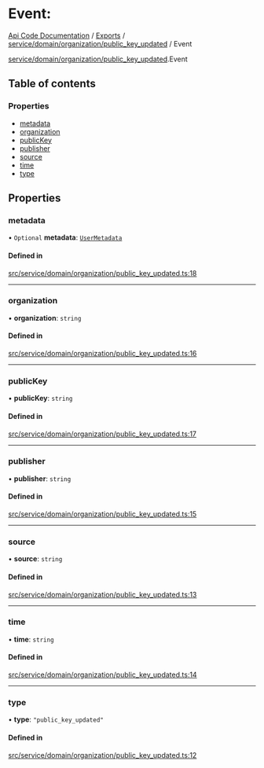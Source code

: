 # Event: 
 
[Api Code Documentation](../README.md) / [Exports](../modules.md) / [service/domain/organization/public\_key\_updated](../modules/service_domain_organization_public_key_updated.md) / Event

[service/domain/organization/public\_key\_updated](../modules/service_domain_organization_public_key_updated.md).Event

## Table of contents

### Properties

- [metadata](service_domain_organization_public_key_updated.Event.md#metadata)
- [organization](service_domain_organization_public_key_updated.Event.md#organization)
- [publicKey](service_domain_organization_public_key_updated.Event.md#publickey)
- [publisher](service_domain_organization_public_key_updated.Event.md#publisher)
- [source](service_domain_organization_public_key_updated.Event.md#source)
- [time](service_domain_organization_public_key_updated.Event.md#time)
- [type](service_domain_organization_public_key_updated.Event.md#type)

## Properties

### metadata

• `Optional` **metadata**: [`UserMetadata`](../modules/service_domain_metadata.md#usermetadata)

#### Defined in

[src/service/domain/organization/public_key_updated.ts:18](https://github.com/openkfw/TruBudget/blob/d07ad94/api/src/service/domain/organization/public_key_updated.ts#L18)

___

### organization

• **organization**: `string`

#### Defined in

[src/service/domain/organization/public_key_updated.ts:16](https://github.com/openkfw/TruBudget/blob/d07ad94/api/src/service/domain/organization/public_key_updated.ts#L16)

___

### publicKey

• **publicKey**: `string`

#### Defined in

[src/service/domain/organization/public_key_updated.ts:17](https://github.com/openkfw/TruBudget/blob/d07ad94/api/src/service/domain/organization/public_key_updated.ts#L17)

___

### publisher

• **publisher**: `string`

#### Defined in

[src/service/domain/organization/public_key_updated.ts:15](https://github.com/openkfw/TruBudget/blob/d07ad94/api/src/service/domain/organization/public_key_updated.ts#L15)

___

### source

• **source**: `string`

#### Defined in

[src/service/domain/organization/public_key_updated.ts:13](https://github.com/openkfw/TruBudget/blob/d07ad94/api/src/service/domain/organization/public_key_updated.ts#L13)

___

### time

• **time**: `string`

#### Defined in

[src/service/domain/organization/public_key_updated.ts:14](https://github.com/openkfw/TruBudget/blob/d07ad94/api/src/service/domain/organization/public_key_updated.ts#L14)

___

### type

• **type**: ``"public_key_updated"``

#### Defined in

[src/service/domain/organization/public_key_updated.ts:12](https://github.com/openkfw/TruBudget/blob/d07ad94/api/src/service/domain/organization/public_key_updated.ts#L12)
